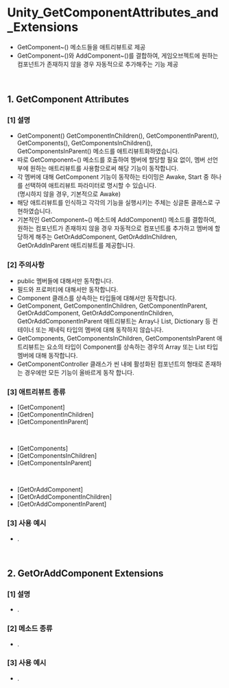 # Unity_GetComponentAttributes_and_Extensions
 - GetComponent~() 메소드들을 애트리뷰트로 제공
 - GetComponent~()와 AddComponent~()를 결합하여, 게임오브젝트에 원하는 컴포넌트가 존재하지 않을 경우 자동적으로 추가해주는 기능 제공
 
<br>

## 1. GetComponent Attributes
 ### [1] 설명
  - GetComponent() GetComponentInChildren(), GetComponentInParent(), GetComponents(), GetComponentsInChildren(), GetComponentsInParent() 메소드를 애트리뷰트화하였습니다.
  - 따로 GetComponent~() 메소드를 호출하여 멤버에 할당할 필요 없이, 멤버 선언부에 원하는 애트리뷰트를 사용함으로써 해당 기능이 동작합니다.
  - 각 멤버에 대해 GetComponent 기능이 동작하는 타이밍은 Awake, Start 중 하나를 선택하여 애트리뷰트 파라미터로 명시할 수 있습니다.
    <br>(명시하지 않을 경우, 기본적으로 Awake)
  - 해당 애트리뷰트를 인식하고 각각의 기능을 실행시키는 주체는 싱글톤 클래스로 구현하였습니다.
  - 기본적인 GetComponent~() 메소드에 AddComponent() 메소드를 결합하여, 원하는 컴포넌트가 존재하지 않을 경우 자동적으로 컴포넌트를 추가하고 멤버에 할당하게 해주는 GetOrAddComponent, GetOrAddInChildren, GetOrAddInParent 애트리뷰트를 제공합니다.
  
 ### [2] 주의사항
  - public 멤버들에 대해서만 동작합니다.
  - 필드와 프로퍼티에 대해서만 동작합니다.
  - Component 클래스를 상속하는 타입들에 대해서만 동작합니다.
  - GetComponent, GetComponentInChildren, GetComponentInParent, GetOrAddComponent, GetOrAddComponentInChildren, GetOrAddComponentInParent 애트리뷰트는 Array나 List, Dictionary 등 컨테이너 또는 제네릭 타입의 멤버에 대해 동작하지 않습니다.
  - GetComponents, GetComponentsInChildren, GetComponentsInParent 애트리뷰트는 요소의 타입이 Component를 상속하는 경우의 Array 또는 List 타입 멤버에 대해 동작합니다.
  - GetComponentController 클래스가 씬 내에 활성화된 컴포넌트의 형태로 존재하는 경우에만 모든 기능이 올바르게 동작 합니다.
  
 ### [3] 애트리뷰트 종류
  - [GetComponent]
  - [GetComponentInChildren]
  - [GetComponentInParent]
  
  <br>
  
  - [GetComponents]
  - [GetComponentsInChildren]
  - [GetComponentsInParent]
  
  <br>
  
  - [GetOrAddComponent]
  - [GetOrAddComponentInChildren]
  - [GetOrAddComponentInParent]
  
 ### [3] 사용 예시
  - .
  
<br>

## 2. GetOrAddComponent Extensions
 ### [1] 설명
  - .
 
 ### [2] 메소드 종류
  - .
  
 ### [3] 사용 예시
  - .
